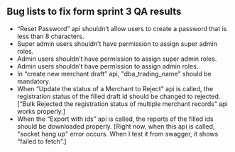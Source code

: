## Bug lists to fix form sprint 3 QA results


* “Reset Password” api shouldn’t allow users to create a password that is less than 8 characters.
* Super admin users shouldn’t have permission to assign super admin roles.
* Admin users shouldn’t have permission to assign super admin roles.
* Admin users shouldn’t have permission to assign admin roles.
* In “create new merchant draft” api, "dba_trading_name" should be mandatory.
* When “Update the status of a Merchant to Reject" api is called, the registration status of the filled draft id should be changed to rejected. [“Bulk Rejected the registration status of multiple merchant records” api works properly.]
* When the “Export with ids” api is called, the reports of the filled ids should be downloaded properly. [Right now, when this api is called, "socket hang up" error occurs. When I test it from swagger, it shows “failed to fetch”.]